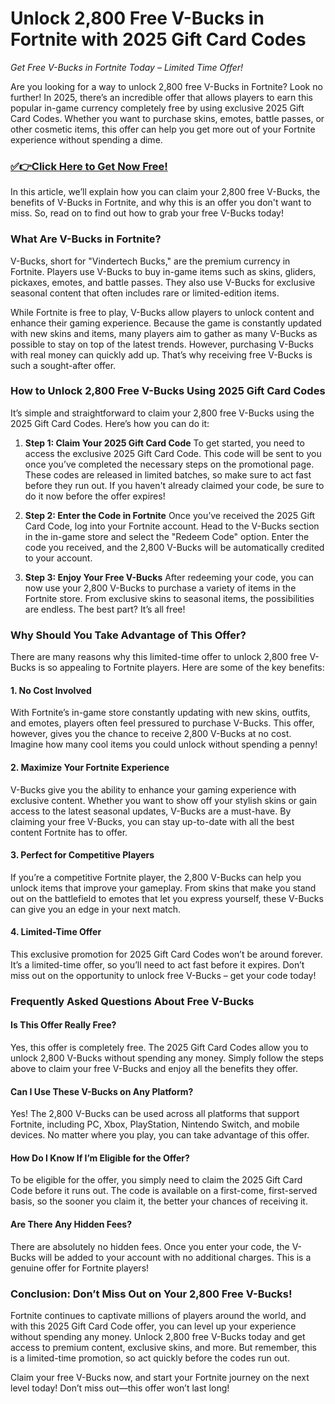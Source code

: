 # Unlock 2,800 Free V-Bucks in Fortnite with 2025 Gift Card Codes

*Get Free V-Bucks in Fortnite Today – Limited Time Offer!*

Are you looking for a way to unlock 2,800 free V-Bucks in Fortnite? Look no further! In 2025, there’s an incredible offer that allows players to earn this popular in-game currency completely free by using exclusive 2025 Gift Card Codes. Whether you want to purchase skins, emotes, battle passes, or other cosmetic items, this offer can help you get more out of your Fortnite experience without spending a dime.

### [✅👉Click Here to Get Now Free!](https://justfree.xyz/get/it/now/)

In this article, we’ll explain how you can claim your 2,800 free V-Bucks, the benefits of V-Bucks in Fortnite, and why this is an offer you don't want to miss. So, read on to find out how to grab your free V-Bucks today!

### What Are V-Bucks in Fortnite?

V-Bucks, short for "Vindertech Bucks," are the premium currency in Fortnite. Players use V-Bucks to buy in-game items such as skins, gliders, pickaxes, emotes, and battle passes. They also use V-Bucks for exclusive seasonal content that often includes rare or limited-edition items.

While Fortnite is free to play, V-Bucks allow players to unlock content and enhance their gaming experience. Because the game is constantly updated with new skins and items, many players aim to gather as many V-Bucks as possible to stay on top of the latest trends. However, purchasing V-Bucks with real money can quickly add up. That’s why receiving free V-Bucks is such a sought-after offer.

### How to Unlock 2,800 Free V-Bucks Using 2025 Gift Card Codes

It’s simple and straightforward to claim your 2,800 free V-Bucks using the 2025 Gift Card Codes. Here’s how you can do it:

1. **Step 1: Claim Your 2025 Gift Card Code**
   To get started, you need to access the exclusive 2025 Gift Card Code. This code will be sent to you once you’ve completed the necessary steps on the promotional page. These codes are released in limited batches, so make sure to act fast before they run out. If you haven't already claimed your code, be sure to do it now before the offer expires!

2. **Step 2: Enter the Code in Fortnite**
   Once you’ve received the 2025 Gift Card Code, log into your Fortnite account. Head to the V-Bucks section in the in-game store and select the "Redeem Code" option. Enter the code you received, and the 2,800 V-Bucks will be automatically credited to your account.

3. **Step 3: Enjoy Your Free V-Bucks**
   After redeeming your code, you can now use your 2,800 V-Bucks to purchase a variety of items in the Fortnite store. From exclusive skins to seasonal items, the possibilities are endless. The best part? It’s all free!

### Why Should You Take Advantage of This Offer?

There are many reasons why this limited-time offer to unlock 2,800 free V-Bucks is so appealing to Fortnite players. Here are some of the key benefits:

#### 1. **No Cost Involved**
   With Fortnite’s in-game store constantly updating with new skins, outfits, and emotes, players often feel pressured to purchase V-Bucks. This offer, however, gives you the chance to receive 2,800 V-Bucks at no cost. Imagine how many cool items you could unlock without spending a penny!

#### 2. **Maximize Your Fortnite Experience**
   V-Bucks give you the ability to enhance your gaming experience with exclusive content. Whether you want to show off your stylish skins or gain access to the latest seasonal updates, V-Bucks are a must-have. By claiming your free V-Bucks, you can stay up-to-date with all the best content Fortnite has to offer.

#### 3. **Perfect for Competitive Players**
   If you’re a competitive Fortnite player, the 2,800 V-Bucks can help you unlock items that improve your gameplay. From skins that make you stand out on the battlefield to emotes that let you express yourself, these V-Bucks can give you an edge in your next match.

#### 4. **Limited-Time Offer**
   This exclusive promotion for 2025 Gift Card Codes won’t be around forever. It’s a limited-time offer, so you’ll need to act fast before it expires. Don’t miss out on the opportunity to unlock free V-Bucks – get your code today!

### Frequently Asked Questions About Free V-Bucks

#### **Is This Offer Really Free?**
Yes, this offer is completely free. The 2025 Gift Card Codes allow you to unlock 2,800 V-Bucks without spending any money. Simply follow the steps above to claim your free V-Bucks and enjoy all the benefits they offer.

#### **Can I Use These V-Bucks on Any Platform?**
Yes! The 2,800 V-Bucks can be used across all platforms that support Fortnite, including PC, Xbox, PlayStation, Nintendo Switch, and mobile devices. No matter where you play, you can take advantage of this offer.

#### **How Do I Know If I’m Eligible for the Offer?**
To be eligible for the offer, you simply need to claim the 2025 Gift Card Code before it runs out. The code is available on a first-come, first-served basis, so the sooner you claim it, the better your chances of receiving it.

#### **Are There Any Hidden Fees?**
There are absolutely no hidden fees. Once you enter your code, the V-Bucks will be added to your account with no additional charges. This is a genuine offer for Fortnite players!

### Conclusion: Don’t Miss Out on Your 2,800 Free V-Bucks!

Fortnite continues to captivate millions of players around the world, and with this 2025 Gift Card Code offer, you can level up your experience without spending any money. Unlock 2,800 free V-Bucks today and get access to premium content, exclusive skins, and more. But remember, this is a limited-time promotion, so act quickly before the codes run out.

Claim your free V-Bucks now, and start your Fortnite journey on the next level today! Don’t miss out—this offer won’t last long!
